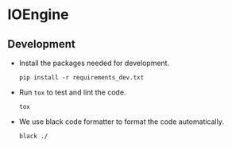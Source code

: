 # IOEngine

## Development

- Install the packages needed for development.

  ```
  pip install -r requirements_dev.txt
  ```

- Run `tox` to test and lint the code.

  ```
  tox
  ```

- We use black code formatter to format the code automatically.

  ```
  black ./
  ```
